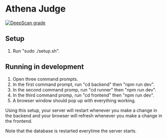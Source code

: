 # Athena Judge
[![DeepScan grade](https://deepscan.io/api/projects/2668/branches/18208/badge/grade.svg)](https://deepscan.io/dashboard#view=project&pid=2668&bid=18208)
## Setup

1. Run "sudo ./setup.sh".

## Running in development

1. Open three command prompts.
2. In the first command prompt, run "cd backend" then "npm run dev".
3. In the second command promp, run "cd runner" then "npm run dev".
4. In the third command promp, run "cd frontend" then "npm run dev".
5. A browser window should pop up with everything working.

Using this setup, your server will restart whenever you make a change in the backend and your browser will refresh whenever you make a change in the frontend.

Note that the database is restarted everytime the server starts.